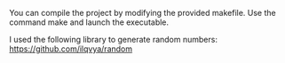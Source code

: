 You can compile the project by modifying the provided makefile. Use the command make and launch the executable.

I used the following library to generate random numbers: https://github.com/ilqvya/random
